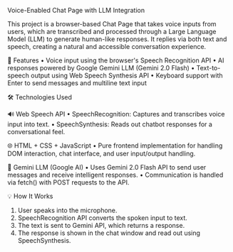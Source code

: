 Voice-Enabled Chat Page with LLM Integration

This project is a browser-based Chat Page that takes voice inputs from users, which are transcribed and processed through a Large Language Model (LLM) to generate human-like responses. It replies via both text and speech, creating a natural and accessible conversation experience.

🚀 Features
•	Voice input using the browser's Speech Recognition API
•	AI responses powered by Google Gemini LLM (Gemini 2.0 Flash)
•	Text-to-speech output using Web Speech Synthesis API
•	Keyboard support with Enter to send messages and multiline text input

🛠️ Technologies Used

🔊 Web Speech API
•	SpeechRecognition: Captures and transcribes voice input into text.
•	SpeechSynthesis: Reads out chatbot responses for a conversational feel.

🌐 HTML + CSS + JavaScript
•	Pure frontend implementation for handling DOM interaction, chat interface, and user input/output handling.

🧠 Gemini LLM (Google AI)
•	Uses Gemini 2.0 Flash API to send user messages and receive intelligent responses.
•	Communication is handled via fetch() with POST requests to the API.

💡 How It Works
1.	User speaks into the microphone.
2.	SpeechRecognition API converts the spoken input to text.
3.	The text is sent to Gemini API, which returns a response.
4.	The response is shown in the chat window and read out using SpeechSynthesis.
